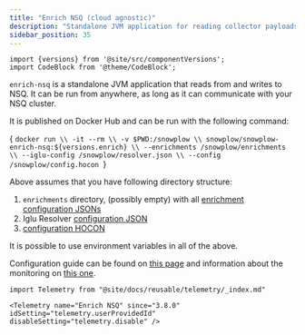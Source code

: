 ```yaml
---
title: "Enrich NSQ (cloud agnostic)"
description: "Standalone JVM application for reading collector payloads from NSQ message queues and writing enriched events back to NSQ for cloud-agnostic deployments."
sidebar_position: 35
---
```


```mdx-code-block
import {versions} from '@site/src/componentVersions';
import CodeBlock from '@theme/CodeBlock';
```

`enrich-nsq` is a standalone JVM application that reads from and writes to NSQ.
It can be run from anywhere, as long as it can communicate with your NSQ cluster.

It is published on Docker Hub and can be run with the following command:

<CodeBlock language="bash">{
`docker run \\
  -it --rm \\
  -v $PWD:/snowplow \\
  snowplow/snowplow-enrich-nsq:${versions.enrich} \\
  --enrichments /snowplow/enrichments \\
  --iglu-config /snowplow/resolver.json \\
  --config /snowplow/config.hocon
`}</CodeBlock>


Above assumes that you have following directory structure:

1. `enrichments` directory, (possibly empty) with all [enrichment configuration JSONs](/docs/pipeline/enrichments/available-enrichments/index.md)
2. Iglu Resolver [configuration JSON](/docs/api-reference/iglu/iglu-resolver/index.md)
3. [configuration HOCON](/docs/api-reference/enrichment-components/configuration-reference/index.md)

It is possible to use environment variables in all of the above.

Configuration guide can be found on [this page](/docs/api-reference/enrichment-components/configuration-reference/index.md) and information about the monitoring on [this one](/docs/api-reference/enrichment-components/monitoring/index.md).

```mdx-code-block
import Telemetry from "@site/docs/reusable/telemetry/_index.md"

<Telemetry name="Enrich NSQ" since="3.8.0" idSetting="telemetry.userProvidedId" disableSetting="telemetry.disable" />
```